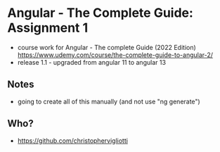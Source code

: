 # Angular - The Complete Guide: Assignment 1
- course work for Angular - The complete Guide (2022 Edition) https://www.udemy.com/course/the-complete-guide-to-angular-2/
- release 1.1 - upgraded from angular 11 to angular 13

## Notes
- going to create all of this manually (and not use "ng generate")

## Who? 
- https://github.com/christophervigliotti